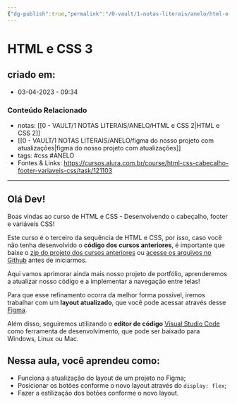 ```yaml
---
{"dg-publish":true,"permalink":"/0-vault/1-notas-literais/anelo/html-e-css-3/","tags":["css","ANELO"],"dgHomeLink":true,"dgShowLocalGraph":true,"dgShowFileTree":true,"dgEnableSearch":true}
---
```


# HTML e CSS 3

## criado em: 
-  03-04-2023 - 09:34

### Conteúdo Relacionado
- notas: [[0 - VAULT/1 NOTAS LITERAIS/ANELO/HTML e CSS 2\|HTML e CSS 2]]
- [[0 - VAULT/1 NOTAS LITERAIS/ANELO/figma do nosso projeto com atualizações\|figma do nosso projeto com atualizações]]
- tags: #css #ANELO 
- Fontes & Links: https://cursos.alura.com.br/course/html-css-cabecalho-footer-variaveis-css/task/121103

---

## Olá Dev!

Boas vindas ao curso de HTML e CSS - Desenvolvendo o cabeçalho, footer e variáveis CSS!

Este curso é o terceiro da sequência de HTML e CSS, por isso, caso você não tenha desenvolvido o **código dos cursos anteriores**, é importante que baixe o [zip do projeto dos cursos anteriores](https://github.com/alura-cursos/Portifolio-HTML-e-CSS-Curso2/archive/refs/heads/aula_5.zip) ou [acesse os arquivos no Github](https://github.com/alura-cursos/Portifolio-HTML-e-CSS-Curso2/tree/aula_5) antes de iniciarmos.

Aqui vamos aprimorar ainda mais nosso projeto de portfólio, aprenderemos a atualizar nosso código e a implementar a navegação entre telas!

Para que esse refinamento ocorra da melhor forma possível, iremos trabalhar com um **layout atualizado**, que você pode acessar através desse [Figma](https://www.figma.com/file/NrzJacC887svMVfF9oC2jM/Portfolio-Projeto-2?node-id=0%3A1).

Além disso, seguiremos utilizando o **editor de código** [Visual Studio Code](https://code.visualstudio.com/download) como ferramenta de desenvolvimento, que pode ser baixado para Windows, Linux ou Mac.

## Nessa aula, você aprendeu como:

-   Funciona a atualização do layout de um projeto no Figma;
-   Posicionar os botões conforme o novo layout através do `display: flex`;
-   Fazer a estilização dos botões conforme o novo layout.